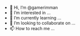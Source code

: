 - 👋 Hi, I’m @gamerimman
- 👀 I’m interested in ...
- 🌱 I’m currently learning ...
- 💞️ I’m looking to collaborate on ...
- 📫 How to reach me ...

<!---
gamerimman/gamerimman is a ✨ special ✨ repository because its `README.md` (this file) appears on your GitHub profile.
You can click the Preview link to take a look at your changes.
--->

